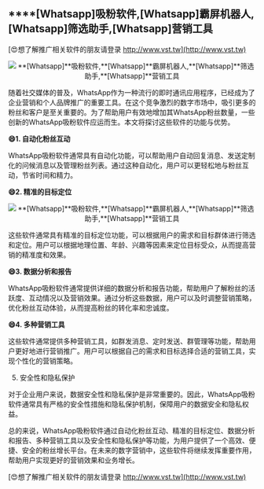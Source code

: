 ## ****[Whatsapp]**吸粉软件,**[Whatsapp]**霸屏机器人,**[Whatsapp]**筛选助手,**[Whatsapp]**营销工具**

[😍想了解推广相关软件的朋友请登录 http://www.vst.tw](http://www.vst.tw)

 <center><img src="https://vst.tw/MP4/tuiguang/png/0.png" alt="**[Whatsapp]**吸粉软件,**[Whatsapp]**霸屏机器人,**[Whatsapp]**筛选助手,**[Whatsapp]**营销工具"></center>

随着社交媒体的普及，WhatsApp作为一种流行的即时通讯应用程序，已经成为了企业营销和个人品牌推广的重要工具。在这个竞争激烈的数字市场中，吸引更多的粉丝和客户是至关重要的。为了帮助用户有效地增加其WhatsApp粉丝数量，一些创新的WhatsApp吸粉软件应运而生。本文将探讨这些软件的功能与优势。

**😄1. 自动化粉丝互动**

WhatsApp吸粉软件通常具有自动化功能，可以帮助用户自动回复消息、发送定制化的问候消息以及管理粉丝列表。通过这种自动化，用户可以更轻松地与粉丝互动，节省时间和精力。

**😄2. 精准的目标定位**

 <center><img src="https://vst.tw/MP4/tuiguang/png/4.png" alt="**[Whatsapp]**吸粉软件,**[Whatsapp]**霸屏机器人,**[Whatsapp]**筛选助手,**[Whatsapp]**营销工具"></center>

这些软件通常具有精准的目标定位功能，可以根据用户的需求和目标群体进行筛选和定位。用户可以根据地理位置、年龄、兴趣等因素来定位目标受众，从而提高营销的精准度和效果。

**😄3. 数据分析和报告**

WhatsApp吸粉软件通常提供详细的数据分析和报告功能，帮助用户了解粉丝的活跃度、互动情况以及营销效果。通过分析这些数据，用户可以及时调整营销策略，优化粉丝互动体验，从而提高粉丝的转化率和忠诚度。

**😄4. 多种营销工具**

这些软件通常提供多种营销工具，如群发消息、定时发送、群管理等功能，帮助用户更好地进行营销推广。用户可以根据自己的需求和目标选择合适的营销工具，实现个性化的营销策略。

5. 安全性和隐私保护

对于企业用户来说，数据安全性和隐私保护是非常重要的。因此，WhatsApp吸粉软件通常具有严格的安全性措施和隐私保护机制，保障用户的数据安全和隐私权益。

总的来说，WhatsApp吸粉软件通过自动化粉丝互动、精准的目标定位、数据分析和报告、多种营销工具以及安全性和隐私保护等功能，为用户提供了一个高效、便捷、安全的粉丝增长平台。在未来的数字营销中，这些软件将继续发挥重要作用，帮助用户实现更好的营销效果和业务增长。

[😍想了解推广相关软件的朋友请登录 http://www.vst.tw](http://www.vst.tw)



